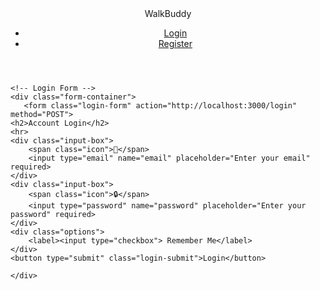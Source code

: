 <!DOCTYPE html>
<html lang="en">
<head>
    <meta charset="UTF-8">
    <meta name="viewport" content="width=device-width, initial-scale=1.0">
    <title>Login Page</title>
    <link rel="stylesheet" href="login.css">
</head>
<body>
    <!-- head -->
    <header>
        <div class="navbar">
            <div class="logo">WalkBuddy</div>
            <nav>
                <ul>
                    <li><a href="login.html" class="login-btn">Login</a></li>
                    <li><a href="register.html" class="register-btn">Register</a></li>
                </ul>
            </nav>
        </div>
    </header>

    <!-- Login Form -->
    <div class="form-container">
       <form class="login-form" action="http://localhost:3000/login" method="POST">
    <h2>Account Login</h2>
    <hr>
    <div class="input-box">
        <span class="icon">👤</span>
        <input type="email" name="email" placeholder="Enter your email" required>
    </div>
    <div class="input-box">
        <span class="icon">🔒</span>
        <input type="password" name="password" placeholder="Enter your password" required>
    </div>
    <div class="options">
        <label><input type="checkbox"> Remember Me</label>
    </div>
    <button type="submit" class="login-submit">Login</button>
</form>

    </div>
</body>
</html>
